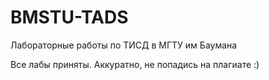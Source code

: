 # BMSTU-TADS
Лабораторные работы по ТИСД в МГТУ им Баумана

Все лабы приняты. Аккуратно, не попадись на плагиате :)
